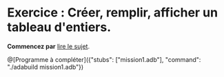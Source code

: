 # Exercice : Créer, remplir, afficher un tableau d'entiers.

**Commencez par** [lire le sujet](http://wwwperso.insa-toulouse.fr/~lebotlan/Y/Ada-S2/exo-base-tab.html).

@[Programme à compléter]({"stubs": ["mission1.adb"], "command": "./adabuild mission1.adb"})
